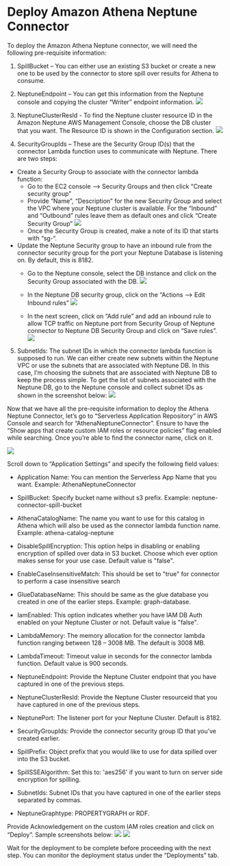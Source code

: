 # Deploy Amazon Athena Neptune Connector

To deploy the Amazon Athena Neptune connector, we will need the following pre-requisite information:
1)	SpillBucket – You can either use an existing S3 bucket or create a new one to be used by the connector to store spill over results for Athena to consume.

2)	NeptuneEndpoint – You can get this information from the Neptune console and copying the cluster “Writer” endpoint information.
![](./assets/connector-clusterendpoint.png)

3)	NeptuneClusterResId - To find the Neptune cluster resource ID in the Amazon Neptune AWS Management Console, choose the DB cluster that you want. The Resource ID is shown in the Configuration section.
![](./assets/connector-clusterId.png)

4)	SecurityGroupIds – These are the Security Group ID(s) that the connector Lambda function uses to communicate with Neptune. There are two steps:
  * Create a Security Group to associate with the connector lambda function:
    * Go to the EC2 console --> Security Groups and then click “Create security group”
    * Provide “Name”, “Description” for the new Security Group and select the VPC where your Neptune cluster is available. For the “Inbound” and “Outbound” rules leave them as default ones and click “Create Security Group”
![](./assets/connector-securitygroup1.png)
    * Once the Security Group is created, make a note of its ID that starts with “sg-“.
  * Update the Neptune Security group to have an inbound rule from the connector security group for the port your Neptune Database is listening on. By default, this is 8182. 
    * Go to the Neptune console, select the DB instance and click on the Security Group associated with the DB.
![](./assets/connector-securitygroup2.png)
 
    * In the Neptune DB security group, click on the “Actions --> Edit Inbound rules”
![](./assets/connector-securitygroup3.png)

    * In the next screen, click on “Add rule” and add an inbound rule to allow TCP traffic on Neptune port from Security Group of Neptune connector to Neptune DB Security Group and click on “Save rules”.
![](./assets/connector-securitygroup4.png)

5)	SubnetIds: The subnet IDs in which the connector lambda function is supposed to run. We can either create new subnets within the Neptune VPC or use the subnets that are associated with Neptune DB. In this case, I’m choosing the subnets that are associated with Neptune DB to keep the process simple. 
To get the list of subnets associated with the Neptune DB, go to the Neptune console and collect subnet IDs as shown in the screenshot below:
![](./assets/connector-subnet.png)

Now that we have all the pre-requisite information to deploy the Athena Neptune Connector, let’s go to “Serverless Application Repository” in AWS Console and search for “AthenaNeptuneConnector”. Ensure to have the “Show apps that create custom IAM roles or resource policies” flag enabled while searching. Once you’re able to find the connector name, click on it.

![](./assets/connector-console.png)
 
Scroll down to “Application Settings” and specify the following field values:

  * Application Name: You can mention the Serverless App Name that you want. Example: AthenaNeptuneConnector

  * SpillBucket: Specify bucket name without s3 prefix. Example: neptune-connector-spill-bucket

  * AthenaCatalogName: The name you want to use for this catalog in Athena which will also be used as the connector lambda function name. Example: athena-catalog-neptune

  * DisableSpillEncryption: This option helps in disabling or enabling encryption of spilled over data in S3 bucket. Choose which ever option makes sense for your use case. Default value is "false".

  * EnableCaseInsensitiveMatch: This should be set to "true" for connector to perform a case insensitive search

  * GlueDatabaseName: This should be same as the glue database you created in one of the earlier steps. Example: graph-database.

  * IamEnabled: This option indicates whether you have IAM DB Auth enabled on your Neptune Cluster or not. Default value is "false".

  * LambdaMemory: The memory allocation for the connector lambda function ranging between 128 – 3008 MB. The default is 3008 MB.

  * LambdaTimeout: Timeout value in seconds for the connector lambda function. Default value is 900 seconds.

  * NeptuneEndpoint: Provide the Neptune Cluster endpoint that you have captured in one of the previous steps. 

  * NeptuneClusterResId: Provide the Neptune Cluster resourceid that you have captured in one of the previous steps.

  * NeptunePort: The listener 	port for your Neptune Cluster. Default is 8182.

  * SecurityGroupIds: Provide the connector security group ID that you’ve created earlier.

  * SpillPrefix: Object prefix that you would like to use for data spilled over into the S3 bucket.

  * SpillSSEAlgorithm: Set this to: 'aes256' if you want to turn on server side encryption for spilling.

  * SubnetIds: Subnet IDs that you have captured in one of the earlier steps separated by commas.

  * NeptuneGraphtype: PROPERTYGRAPH or RDF.

Provide Acknowledgement on the custom IAM roles creation and click on “Deploy”.
Sample screenshots below:
![](./assets/connector-parameters1.png)
![](./assets/connector-parameters2.png)
 
Wait for the deployment to be complete before proceeding with the next step. You can monitor the deployment status under the “Deployments” tab. 
